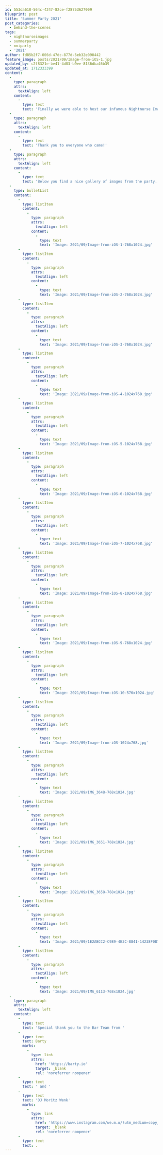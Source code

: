 ```yaml
---
id: 553da610-564c-4247-82ce-f28753627009
blueprint: post
title: 'Summer Party 2021'
post_categories:
  - behind-the-scenes
tags:
  - nightnurseimages
  - summerparty
  - nniparty
  - '2021'
author: fd85b2f7-006d-47dc-877d-5eb32e090442
feature_image: posts/2021/09/Image-from-iOS-1.jpg
updated_by: c2f8321e-be41-4d83-b9ee-8136dba46b39
updated_at: 1712333399
content:
  -
    type: paragraph
    attrs:
      textAlign: left
    content:
      -
        type: text
        text: 'Finally we were able to host our infamous Nightnurse Images Summer Party! After a year without much social interaction and having to cancel our grand jubilee last year, it was extra especial nice to spend some time with our team, friends, family and clients.'
  -
    type: paragraph
    attrs:
      textAlign: left
    content:
      -
        type: text
        text: 'Thank you to everyone who came!'
  -
    type: paragraph
    attrs:
      textAlign: left
    content:
      -
        type: text
        text: 'Below you find a nice gallery of images from the party.'
  -
    type: bulletList
    content:
      -
        type: listItem
        content:
          -
            type: paragraph
            attrs:
              textAlign: left
            content:
              -
                type: text
                text: 'Image: 2021/09/Image-from-iOS-1-768x1024.jpg'
      -
        type: listItem
        content:
          -
            type: paragraph
            attrs:
              textAlign: left
            content:
              -
                type: text
                text: 'Image: 2021/09/Image-from-iOS-2-768x1024.jpg'
      -
        type: listItem
        content:
          -
            type: paragraph
            attrs:
              textAlign: left
            content:
              -
                type: text
                text: 'Image: 2021/09/Image-from-iOS-3-768x1024.jpg'
      -
        type: listItem
        content:
          -
            type: paragraph
            attrs:
              textAlign: left
            content:
              -
                type: text
                text: 'Image: 2021/09/Image-from-iOS-4-1024x768.jpg'
      -
        type: listItem
        content:
          -
            type: paragraph
            attrs:
              textAlign: left
            content:
              -
                type: text
                text: 'Image: 2021/09/Image-from-iOS-5-1024x768.jpg'
      -
        type: listItem
        content:
          -
            type: paragraph
            attrs:
              textAlign: left
            content:
              -
                type: text
                text: 'Image: 2021/09/Image-from-iOS-6-1024x768.jpg'
      -
        type: listItem
        content:
          -
            type: paragraph
            attrs:
              textAlign: left
            content:
              -
                type: text
                text: 'Image: 2021/09/Image-from-iOS-7-1024x768.jpg'
      -
        type: listItem
        content:
          -
            type: paragraph
            attrs:
              textAlign: left
            content:
              -
                type: text
                text: 'Image: 2021/09/Image-from-iOS-8-1024x768.jpg'
      -
        type: listItem
        content:
          -
            type: paragraph
            attrs:
              textAlign: left
            content:
              -
                type: text
                text: 'Image: 2021/09/Image-from-iOS-9-768x1024.jpg'
      -
        type: listItem
        content:
          -
            type: paragraph
            attrs:
              textAlign: left
            content:
              -
                type: text
                text: 'Image: 2021/09/Image-from-iOS-10-576x1024.jpg'
      -
        type: listItem
        content:
          -
            type: paragraph
            attrs:
              textAlign: left
            content:
              -
                type: text
                text: 'Image: 2021/09/Image-from-iOS-1024x768.jpg'
      -
        type: listItem
        content:
          -
            type: paragraph
            attrs:
              textAlign: left
            content:
              -
                type: text
                text: 'Image: 2021/09/IMG_3648-768x1024.jpg'
      -
        type: listItem
        content:
          -
            type: paragraph
            attrs:
              textAlign: left
            content:
              -
                type: text
                text: 'Image: 2021/09/IMG_3651-768x1024.jpg'
      -
        type: listItem
        content:
          -
            type: paragraph
            attrs:
              textAlign: left
            content:
              -
                type: text
                text: 'Image: 2021/09/IMG_3658-768x1024.jpg'
      -
        type: listItem
        content:
          -
            type: paragraph
            attrs:
              textAlign: left
            content:
              -
                type: text
                text: 'Image: 2021/09/1E2ABCC2-C989-4E3C-8841-14238F087254-576x1024.jpg'
      -
        type: listItem
        content:
          -
            type: paragraph
            attrs:
              textAlign: left
            content:
              -
                type: text
                text: 'Image: 2021/09/IMG_6113-768x1024.jpg'
  -
    type: paragraph
    attrs:
      textAlign: left
    content:
      -
        type: text
        text: 'Special thank you to the Bar Team from '
      -
        type: text
        text: Barty
        marks:
          -
            type: link
            attrs:
              href: 'https://barty.io'
              target: _blank
              rel: 'noreferrer noopener'
      -
        type: text
        text: ' and '
      -
        type: text
        text: 'DJ Moritz Wenk'
        marks:
          -
            type: link
            attrs:
              href: 'https://www.instagram.com/we.m.o/?utm_medium=copy_link'
              target: _blank
              rel: 'noreferrer noopener'
      -
        type: text
        text: .
---
```


